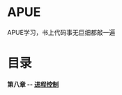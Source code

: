 # APUE
APUE学习，书上代码事无巨细都敲一遍
# 目录
#### 第八章 -- [进程控制](https://github.com/fflyelephant/APUE/tree/master/ch8_proctl)